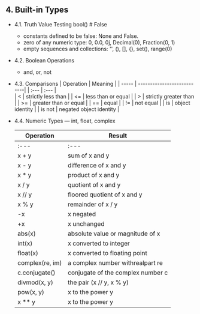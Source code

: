 ## 4. Built-in Types

* 4.1. Truth Value Testing
    bool() # False
    - constants defined to be false: None and False.
    - zero of any numeric type: 0, 0.0, 0j, Decimal(0), Fraction(0, 1)
    - empty sequences and collections: '', (), [], {}, set(), range(0)    

* 4.2. Boolean Operations 
    - and, or, not

* 4.3. Comparisons
   | Operation | 	Meaning                 | 
   | -----     | ---------------------------|
   | :---      | :---                       |  
   | <	       |  strictly less than        |
   | <=	       |  less than or equal        |
   | >	       |  strictly greater than     |
   | >=	       |  greater than or equal     |
   | ==	       |  equal                     |
   | !=	       |  not equal                 |
   | is	       |  object identity           |
   | is not    |  negated object identity   |

* 4.4. Numeric Types — int, float, complex

    | Operation	     | Result	                        | 
    | ---------------| ---------------------------------|
    | :---           | :---                             |  
    | x + y	         | sum of x and y	 	            | 
    | x - y	         | difference of x and y	 	    | 
    | x * y	         | product of x and y	 	        | 
    | x / y	         | quotient of x and y	 	        |  
    | x // y	     | floored quotient of x and y	    |  
    | x % y	         | remainder of x / y	            |  
    | -x	         | x negated	 	                |  
    | +x	         | x unchanged	 	                | 
    | abs(x)	     | absolute value or magnitude of x	|  	
    | int(x)	     | x converted to integer	        | 
    | float(x)	     | x converted to floating point	| 
    | complex(re, im)|  a complex number withrealpart re| 
    | c.conjugate()	 | conjugate of the complex number c| 	 	 
    | divmod(x, y)	 | the pair (x // y, x % y)	        | 
    | pow(x, y)	     | x to the power y	                | 
    | x ** y	     | x to the power y                 | 